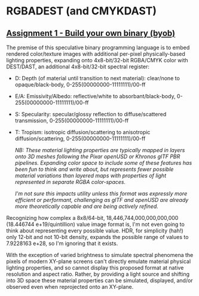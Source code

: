# RGBADEST (and CMYKDAST)
## [Assignment 1 - Build your own binary (byob)](https://github.com/charlieroberts/imgd-5010-s24/blob/main/assignment1-binary.md)

The premise of this speculative binary programming language is to embed rendered color/texture images with additional per-pixel physically-based lighting properties, expanding onto 4x8-bit/32-bit RGBA/CMYK color with DEST/DAST, an additional 4x8-bit/32-bit spectral register: 
- D: Depth (of material until transition to next material): clear/none to opaque/black-body, 0-255(00000000-11111111)/00-ff
- E/A: Emissivity/Albedo: reflective/white to absorbant/black-body, 0-255(00000000-11111111)/00-ff
- S: Specularity: specular/glossy reflection to diffuse/scattered transmission, 0-255(00000000-11111111)/00-ff
- T: Tropism: isotropic diffusion/scattering to anisotropic diffusion/scattering, 0-255(00000000-11111111)/00-ff

  *NB: These material lighting properties are typically mapped in layers onto 3D meshes following the Pixar openUSD or Khronos glTF PBR pipelines. Expanding color space to include some of these features has been fun to think and write about, but represents fewer possible material variations than layered maps with properties of light represented in separate RGBA color-spaces.*

  *I'm not sure this impacts utility unless this format was expressly more efficient or performant, challenging as glTF and openUSD are already more theoretically capable and are being actively refined.*

Recognizing how complex a 8x8/64-bit, 18,446,744,000,000,000,000 (18.446744 e+19/quintillion) value image format is, I'm not even going to think about representing every possible value. HDR, for simplicity (hah!) only 12-bit and not 10-bit density, expands the possible range of values to 7.9228163 e+28, so I'm ignoring that it exists. 

With the exception of varied brightness to simulate spectral phenomena the pixels of modern XY-plane screens can't directly emulate material physical lighting properties, and so cannot display this proposed format at native resolution and aspect ratio. Rather, by providing a light source and shifting into 3D space these material properties can be simulated, displayed, and/or observed even when reprojected onto an XY-plane.
